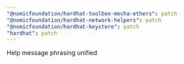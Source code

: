 ```yaml
---
"@nomicfoundation/hardhat-toolbox-mocha-ethers": patch
"@nomicfoundation/hardhat-network-helpers": patch
"@nomicfoundation/hardhat-keystore": patch
"hardhat": patch
---
```


Help message phrasing unified
